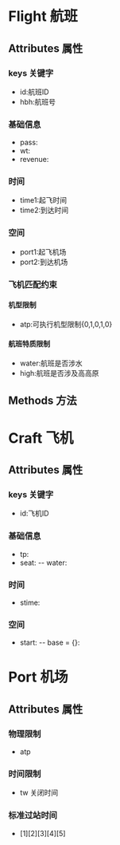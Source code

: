 # Flight 航班
## Attributes 属性
### keys 关键字
- id:航班ID
- hbh:航班号

### 基础信息
- pass:
- wt:
- revenue:

### 时间
- time1:起飞时间
- time2:到达时间

### 空间
- port1:起飞机场
- port2:到达机场

### 飞机匹配约束
#### 机型限制
- atp:可执行机型限制{0,1,0,1,0}
#### 航班特质限制
- water:航班是否涉水
- high:航班是否涉及高高原

## Methods 方法




# Craft 飞机
## Attributes 属性
### keys 关键字
- id:飞机ID

### 基础信息
- tp:
- seat:
-- water:

### 时间
- stime:

### 空间
- start:
-- base = {}:


# Port 机场
## Attributes 属性
### 物理限制
- atp

### 时间限制
- tw 关闭时间

### 标准过站时间
- [1][2][3][4][5]




